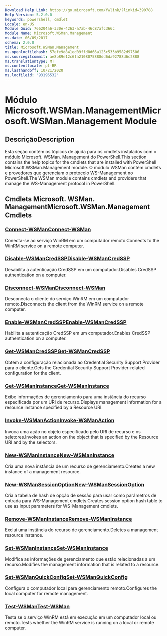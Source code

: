 ```yaml
---
Download Help Link: https://go.microsoft.com/fwlink/?linkid=390788
Help Version: 5.2.0.0
keywords: powershell, cmdlet
Locale: en-US
Module Guid: 766204a6-330e-4263-a7ab-46c87afc366c
Module Name: Microsoft.WSMan.Management
ms.date: 06/09/2017
schema: 2.0.0
title: Microsoft.WSMan.Management
ms.openlocfilehash: 57efe9d841ed09ffd8d66a125c533b9582d97506
ms.sourcegitcommit: ae8b89e12c6fa2108075888dd6da92788d6c2888
ms.translationtype: MT
ms.contentlocale: pt-BR
ms.lasthandoff: 10/21/2020
ms.locfileid: "93196532"
---
```

# <span data-ttu-id="572fb-103">Módulo Microsoft.WSMan.Management</span><span class="sxs-lookup"><span data-stu-id="572fb-103">Microsoft.WSMan.Management Module</span></span>

## <span data-ttu-id="572fb-104">Descrição</span><span class="sxs-lookup"><span data-stu-id="572fb-104">Description</span></span>

<span data-ttu-id="572fb-105">Esta seção contém os tópicos de ajuda para os cmdlets instalados com o módulo Microsoft. WSMan. Management do PowerShell.</span><span class="sxs-lookup"><span data-stu-id="572fb-105">This section contains the help topics for the cmdlets that are installed with PowerShell Microsoft.WSMan.Management module.</span></span> <span data-ttu-id="572fb-106">O módulo WSMan contém cmdlets e provedores que gerenciam o protocolo WS-Management no PowerShell.</span><span class="sxs-lookup"><span data-stu-id="572fb-106">The WSMan module contains cmdlets and providers that manage the WS-Management protocol in PowerShell.</span></span>

## <span data-ttu-id="572fb-107">Cmdlets Microsoft. WSMan. Management</span><span class="sxs-lookup"><span data-stu-id="572fb-107">Microsoft.WSMan.Management Cmdlets</span></span>

### [<span data-ttu-id="572fb-108">Connect-WSMan</span><span class="sxs-lookup"><span data-stu-id="572fb-108">Connect-WSMan</span></span>](Connect-WSMan.md)
<span data-ttu-id="572fb-109">Conecta-se ao serviço WinRM em um computador remoto.</span><span class="sxs-lookup"><span data-stu-id="572fb-109">Connects to the WinRM service on a remote computer.</span></span>

### [<span data-ttu-id="572fb-110">Disable-WSManCredSSP</span><span class="sxs-lookup"><span data-stu-id="572fb-110">Disable-WSManCredSSP</span></span>](Disable-WSManCredSSP.md)
<span data-ttu-id="572fb-111">Desabilita a autenticação CredSSP em um computador.</span><span class="sxs-lookup"><span data-stu-id="572fb-111">Disables CredSSP authentication on a computer.</span></span>

### [<span data-ttu-id="572fb-112">Disconnect-WSMan</span><span class="sxs-lookup"><span data-stu-id="572fb-112">Disconnect-WSMan</span></span>](Disconnect-WSMan.md)
<span data-ttu-id="572fb-113">Desconecta o cliente do serviço WinRM em um computador remoto.</span><span class="sxs-lookup"><span data-stu-id="572fb-113">Disconnects the client from the WinRM service on a remote computer.</span></span>

### [<span data-ttu-id="572fb-114">Enable-WSManCredSSP</span><span class="sxs-lookup"><span data-stu-id="572fb-114">Enable-WSManCredSSP</span></span>](Enable-WSManCredSSP.md)
<span data-ttu-id="572fb-115">Habilita a autenticação CredSSP em um computador.</span><span class="sxs-lookup"><span data-stu-id="572fb-115">Enables CredSSP authentication on a computer.</span></span>

### [<span data-ttu-id="572fb-116">Get-WSManCredSSP</span><span class="sxs-lookup"><span data-stu-id="572fb-116">Get-WSManCredSSP</span></span>](Get-WSManCredSSP.md)
<span data-ttu-id="572fb-117">Obtém a configuração relacionada ao Credential Security Support Provider para o cliente.</span><span class="sxs-lookup"><span data-stu-id="572fb-117">Gets the Credential Security Support Provider-related configuration for the client.</span></span>

### [<span data-ttu-id="572fb-118">Get-WSManInstance</span><span class="sxs-lookup"><span data-stu-id="572fb-118">Get-WSManInstance</span></span>](Get-WSManInstance.md)
<span data-ttu-id="572fb-119">Exibe informações de gerenciamento para uma instância do recurso especificada por um URI de recurso.</span><span class="sxs-lookup"><span data-stu-id="572fb-119">Displays management information for a resource instance specified by a Resource URI.</span></span>

### [<span data-ttu-id="572fb-120">Invoke-WSManAction</span><span class="sxs-lookup"><span data-stu-id="572fb-120">Invoke-WSManAction</span></span>](Invoke-WSManAction.md)
<span data-ttu-id="572fb-121">Invoca uma ação no objeto especificado pelo URI de recurso e os seletores.</span><span class="sxs-lookup"><span data-stu-id="572fb-121">Invokes an action on the object that is specified by the Resource URI and by the selectors.</span></span>

### [<span data-ttu-id="572fb-122">New-WSManInstance</span><span class="sxs-lookup"><span data-stu-id="572fb-122">New-WSManInstance</span></span>](New-WSManInstance.md)
<span data-ttu-id="572fb-123">Cria uma nova instância de um recurso de gerenciamento.</span><span class="sxs-lookup"><span data-stu-id="572fb-123">Creates a new instance of a management resource.</span></span>

### [<span data-ttu-id="572fb-124">New-WSManSessionOption</span><span class="sxs-lookup"><span data-stu-id="572fb-124">New-WSManSessionOption</span></span>](New-WSManSessionOption.md)
<span data-ttu-id="572fb-125">Cria a tabela de hash de opção de sessão para usar como parâmetros de entrada para WS-Management cmdlets.</span><span class="sxs-lookup"><span data-stu-id="572fb-125">Creates session option hash table to use as input parameters for WS-Management cmdlets.</span></span>

### [<span data-ttu-id="572fb-126">Remove-WSManInstance</span><span class="sxs-lookup"><span data-stu-id="572fb-126">Remove-WSManInstance</span></span>](Remove-WSManInstance.md)
<span data-ttu-id="572fb-127">Exclui uma instância do recurso de gerenciamento.</span><span class="sxs-lookup"><span data-stu-id="572fb-127">Deletes a management resource instance.</span></span>

### [<span data-ttu-id="572fb-128">Set-WSManInstance</span><span class="sxs-lookup"><span data-stu-id="572fb-128">Set-WSManInstance</span></span>](Set-WSManInstance.md)
<span data-ttu-id="572fb-129">Modifica as informações de gerenciamento que estão relacionadas a um recurso.</span><span class="sxs-lookup"><span data-stu-id="572fb-129">Modifies the management information that is related to a resource.</span></span>

### [<span data-ttu-id="572fb-130">Set-WSManQuickConfig</span><span class="sxs-lookup"><span data-stu-id="572fb-130">Set-WSManQuickConfig</span></span>](Set-WSManQuickConfig.md)
<span data-ttu-id="572fb-131">Configura o computador local para gerenciamento remoto.</span><span class="sxs-lookup"><span data-stu-id="572fb-131">Configures the local computer for remote management.</span></span>

### [<span data-ttu-id="572fb-132">Test-WSMan</span><span class="sxs-lookup"><span data-stu-id="572fb-132">Test-WSMan</span></span>](Test-WSMan.md)
<span data-ttu-id="572fb-133">Testa se o serviço WinRM está em execução em um computador local ou remoto.</span><span class="sxs-lookup"><span data-stu-id="572fb-133">Tests whether the WinRM service is running on a local or remote computer.</span></span>
